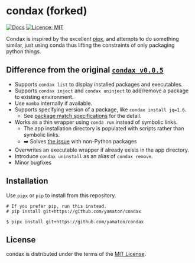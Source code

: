 # condax (forked)

[![Docs](https://img.shields.io/badge/docs-mkdocs-informational)](https://mariusvniekerk.github.com/condax)
[![Licence: MIT](https://img.shields.io/github/license/mariusvniekerk/condax)](https://github.com/mariusvniekerk/condax/blob/master/LICENSE-MIT)

Condax is inspired by the excellent [pipx](https://github.com/pipxproject/pipx), and attempts to do something similar, just using conda thus lifting the constraints of only packaging python things.


## Difference from the original [`condax v0.0.5`](https://github.com/mariusvniekerk/condax/)

- Supports `condax list` to display installed packages and executables.
- Supports `condax inject` and `condax uninject` to add/remove a package to existing environment.
- Use `mamba` internally if available.
- Supports specifying version of a package, like `condax install jq=1.6`.
    - See [package match specifications](https://docs.conda.io/projects/conda/en/latest/user-guide/concepts/pkg-specs.html#package-match-specifications) for the detail.
- Works as a thin wrapper using `conda run` instead of symbolic links.
    - The app installation directory is populated with scripts rather than symbolic links.
    - ➡️ Solves [the issue](https://github.com/mariusvniekerk/condax/issues/13) with non-Python packages
- Overwrites an executable wrapper if already exists in the app directory.
- Introduce `condax uninstall` as an alias of `condax remove`.
- Minor bugfixes

## Installation

Use `pipx` or `pip` to install from this repository.

```
# If you prefer pip, run this instead.
# pip install git+https://github.com/yamaton/condax

$ pipx install git+https://github.com/yamaton/condax
```

## License

condax is distributed under the terms of the
[MIT License](https://choosealicense.com/licenses/mit).
